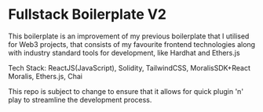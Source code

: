 # Fullstack Boilerplate V2

This boilerplate is an improvement of my previous boilerplate that I utilised for Web3 projects, that consists of my favourite frontend technologies along with industry standard tools for development, like Hardhat and Ethers.js

Tech Stack: ReactJS(JavaScript), Solidity, TailwindCSS, MoralisSDK+React Moralis, Ethers.js, Chai

This repo is subject to change to ensure that it allows for quick plugin 'n' play to streamline the development process.